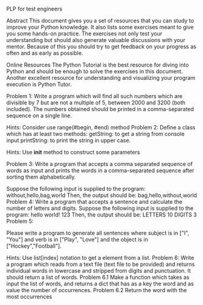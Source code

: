 
PLP for test engineers

Abstract
This document gives you a set of resources that you can study to improve your Python knowledge. It also lists some exercises meant to give you some hands-on practice. The exercises not only test your understanding but should also generate valuable discussions with your mentor. Because of this you should try to get feedback on your progress as often and as early as possible.

Online Resources
The Python Tutorial is the best resource for diving into Python and should be enough to solve the exercises in this document. Another excellent resource for understanding and visualizing your program execution is Python Tutor. 

Problem 1:
Write a program which will find all such numbers which are divisible by 7 but are not a multiple of 5, between 2000 and 3200 (both included).
The numbers obtained should be printed in a comma-separated sequence on a single line.

Hints:
Consider use range(#begin, #end) method
Problem 2:
Define a class which has at least two methods:
getString: to get a string from console input
printString: to print the string in upper case.

Hints:
Use __init__ method to construct some parameters

Problem 3:
Write a program that accepts a comma separated sequence of words as input and prints the words in a comma-separated sequence after sorting them alphabetically.

Suppose the following input is supplied to the program:
without,hello,bag,world
Then, the output should be:
bag,hello,without,world
Problem 4:
Write a program that accepts a sentence and calculate the number of letters and digits.
Suppose the following input is supplied to the program:
hello world! 123
Then, the output should be:
LETTERS 10
DIGITS 3
Problem 5:

Please write a program to generate all sentences where subject is in ["I", "You"] and verb is in ["Play", "Love"] and the object is in ["Hockey","Football"].

Hints:
Use list[index] notation to get a element from a list.
Problem 6:
Write a program which reads from a text file (text file to be provided) and returns individual words in lowercase and stripped from digits and punctuation. It should return a list of words.
	    Problem 6.1
Make a function which takes as input the list of words, and returns a dict that has as a key the word and as value the number of occurrences.
Problem 6.2
Return the word with the most occurrences
